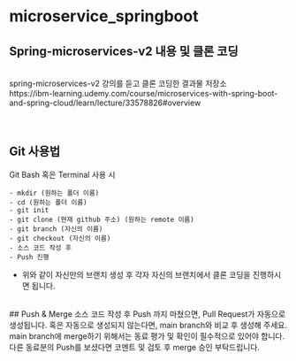 # microservice_springboot

## Spring-microservices-v2 내용 및 클론 코딩
<br>
spring-microservices-v2 강의를 듣고 클론 코딩한 결과물 저장소
<br>
https://ibm-learning.udemy.com/course/microservices-with-spring-boot-and-spring-cloud/learn/lecture/33578826#overview
<br>
<br>
<br>

## Git 사용법

Git Bash 혹은 Terminal 사용 시
<br>
```
- mkdir (원하는 폴더 이름)
- cd (원하는 폴더 이름)
- git init
- git clone (현재 github 주소) (원하는 remote 이름)
- git branch (자신의 이름)
- git checkout (자신의 이름)
- 소스 코드 작성 후
- Push 진행
```
- 위와 같이 자신만의 브랜치 생성 후 각자 자신의 브랜치에서 클론 코딩을 진행하시면 됩니다.
<br>
## Push & Merge
소스 코드 작성 후 Push 까지 마쳤으면, Pull Request가 자동으로 생성됩니다. 혹은 자동으로 생성되지 않는다면, main branch와 비교 후 생성해 주세요.
<br>
main branch에 merge하기 위해서는 동료 평가 및 확인이 필수적으로 있어야 합니다.
<br>
다른 동료분의 Push를 보셨다면 코멘트 및 검토 후 merge 승인 부탁드립니다.


